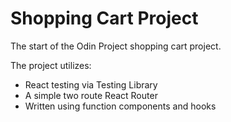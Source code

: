 # Shopping Cart Project

The start of the Odin Project shopping cart project.

The project utilizes:
* React testing via Testing Library
* A simple two route React Router
* Written using function components and hooks